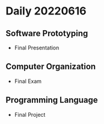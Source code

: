 Daily 20220616
===

## Software Prototyping
- Final Presentation

## Computer Organization
- Final Exam

## Programming Language
- Final Project